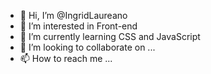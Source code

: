 - 👋 Hi, I’m @IngridLaureano
- 👀 I’m interested in Front-end 
- 🌱 I’m currently learning CSS and JavaScript
- 💞️ I’m looking to collaborate on ...
- 📫 How to reach me ...

<!---
IngridLaureano/IngridLaureano is a ✨ special ✨ repository because its `README.md` (this file) appears on your GitHub profile.
You can click the Preview link to take a look at your changes.
--->
